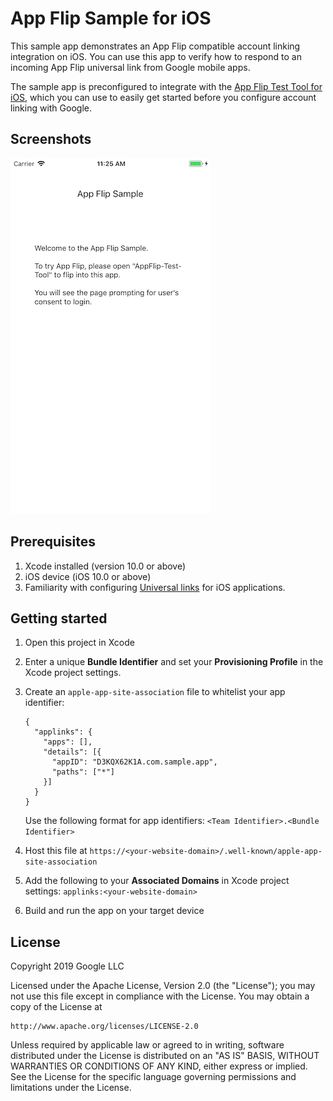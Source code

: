 # App Flip Sample for iOS

This sample app demonstrates an App Flip compatible account linking integration
on iOS. You can use this app to verify how to respond to an incoming App Flip
universal link from Google mobile apps.

The sample app is preconfigured to integrate with the
[App Flip Test Tool for iOS](https://github.com/googlesamples/identity-appflip-tester-ios),
which you can use to easily get started before you configure account linking
with Google.

## Screenshots

![](images/screenshot.png)

## Prerequisites

1. Xcode installed (version 10.0 or above)
1. iOS device (iOS 10.0 or above)
1. Familiarity with configuring
   [Universal links](https://developer.apple.com/documentation/uikit/inter-process_communication/allowing_apps_and_websites_to_link_to_your_content/enabling_universal_links)
   for iOS applications.

## Getting started

1. Open this project in Xcode
1. Enter a unique **Bundle Identifier** and set your **Provisioning Profile**
   in the Xcode project settings.
1. Create an `apple-app-site-association` file to whitelist your app identifier:

    ```
    {
      "applinks": {
        "apps": [],
        "details": [{
          "appID": "D3KQX62K1A.com.sample.app",
          "paths": ["*"]
        }]
      }
    }
    ```

   Use the following format for app identifiers: `<Team Identifier>.<Bundle Identifier>`

1. Host this file at `https://<your-website-domain>/.well-known/apple-app-site-association`
1. Add the following to your **Associated Domains** in Xcode project settings:
   `applinks:<your-website-domain>`
1. Build and run the app on your target device

## License

Copyright 2019 Google LLC

Licensed under the Apache License, Version 2.0 (the "License");
you may not use this file except in compliance with the License.
You may obtain a copy of the License at

    http://www.apache.org/licenses/LICENSE-2.0

Unless required by applicable law or agreed to in writing, software
distributed under the License is distributed on an "AS IS" BASIS,
WITHOUT WARRANTIES OR CONDITIONS OF ANY KIND, either express or implied.
See the License for the specific language governing permissions and
limitations under the License.
